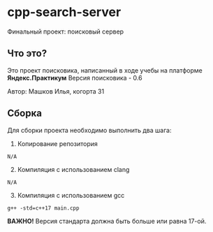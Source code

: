 # cpp-search-server
Финальный проект: поисковый сервер


## Что это?
Это проект поисковика, написанный в ходе учебы на платформе **Яндекс.Практикум**
Версия поисковика - 0.6

Автор: Машков Илья, когорта 31


## Сборка
Для сборки проекта необходимо выполнить два шага:

1. Копирование репозитория
```
N/A
```

2. Компиляция с использованием clang
```
N/A
```

3. Компиляция с использованием gcc
```
g++ -std=c++17 main.cpp
```

**ВАЖНО!** Версия стандарта должна быть больше или равна 17-ой.
